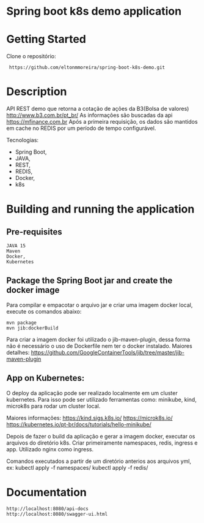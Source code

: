 # Spring boot k8s demo application
# Getting Started
Clone o repositório:
<pre><code> https://github.com/eltonmmoreira/spring-boot-k8s-demo.git</code></pre>

# Description
API REST demo que retorna a cotação de ações da B3(Bolsa de valores) http://www.b3.com.br/pt_br/
As informações são buscadas da api https://mfinance.com.br
Após a primeira requisição, os dados são mantidos em cache no REDIS por um período de tempo configurável.

Tecnologias:
- Spring Boot,
- JAVA, 
- REST, 
- REDIS,
- Docker,
- k8s

# Building and running the application
## Pre-requisites
<pre><code>JAVA 15
Maven
Docker,
Kubernetes</code></pre>

## Package the Spring Boot jar and create the docker image
Para compilar e empacotar o arquivo jar e criar uma imagem docker local, execute os comandos abaixo:
<pre><code>mvn package
mvn jib:dockerBuild</code></pre>

Para criar a imagem docker foi utilizado o jib-maven-plugin, dessa forma não é necessário o uso de Dockerfile nem ter o docker instalado.
Maiores detalhes: https://github.com/GoogleContainerTools/jib/tree/master/jib-maven-plugin

## App on Kubernetes:
O deploy da aplicação pode ser realizado localmente em um cluster kubernetes.
Para isso pode ser utilizado ferramentas como: 
minikube, kind, microk8s para rodar um cluster local.

Maiores informações:
https://kind.sigs.k8s.io/
https://microk8s.io/
https://kubernetes.io/pt-br/docs/tutorials/hello-minikube/

Depois de fazer o build da aplicação e gerar a imagem docker, executar os arquivos do diretório k8s. 
Criar primeiramente namespaces, redis, ingress e app. Utilizado nginx como ingress.

Comandos executados a partir de um diretório anterios aos arquivos yml, ex:
 kubectl apply -f namespaces/
 kubectl apply -f redis/

# Documentation
<pre><code>http://localhost:8080/api-docs
http://localhost:8080/swagger-ui.html

